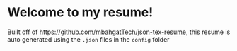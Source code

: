 # Welcome to my resume!

Built off of https://github.com/mbahgatTech/json-tex-resume, this resume is auto generated using the `.json` files in the `config` folder
